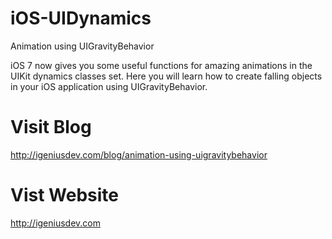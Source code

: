 # iOS-UIDynamics
Animation using UIGravityBehavior

iOS 7 now gives you some useful functions for amazing animations in the UIKit dynamics classes set. 
Here you will learn how to create falling objects in your iOS application using UIGravityBehavior.

# Visit Blog 

http://igeniusdev.com/blog/animation-using-uigravitybehavior

# Vist Website

http://igeniusdev.com

